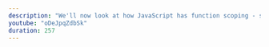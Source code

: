 ```yaml
---
description: "We'll now look at how JavaScript has function scoping - scopes created by functions." 
youtube: "oDeJpqZdbSk" 
duration: 257 
---
```

